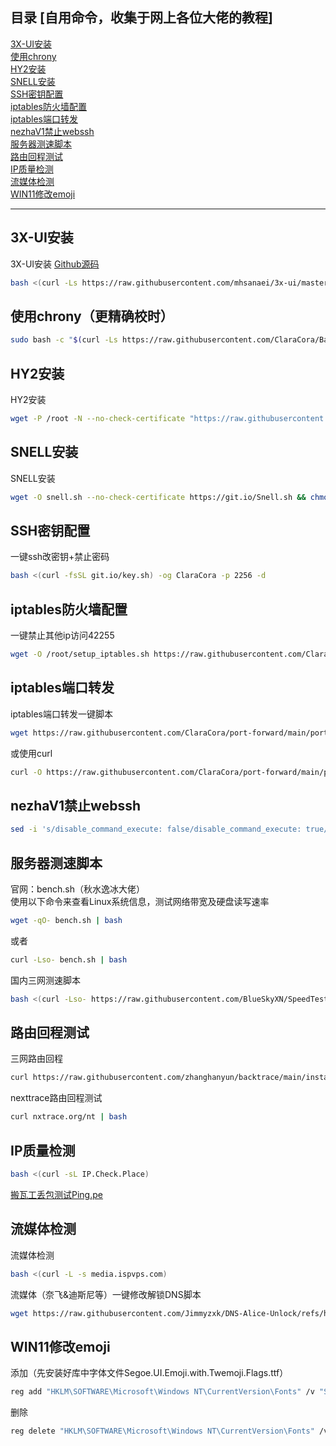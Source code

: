 ## 目录 [自用命令，收集于网上各位大佬的教程]

[3X-UI安装](#3X-UI安装)</br>
[使用chrony](#使用chrony)</br>
[HY2安装](#HY2安装)</br>
[SNELL安装](#SNELL安装)</br>
[SSH密钥配置](#SSH密钥配置)</br>
[iptables防火墙配置](#iptables防火墙配置)</br>
[iptables端口转发](#iptables端口转发)</br>
[nezhaV1禁止webssh](#nezhaV1禁止webssh)</br>
[服务器测速脚本](#服务器测速脚本)</br>
[路由回程测试](#路由回程测试)</br>
[IP质量检测](#IP质量检测)</br>
[流媒体检测](#流媒体检测)</br>
[WIN11修改emoji](#WIN11修改emoji)</br>

---

## 3X-UI安装<a name="3X-UI安装"></a>
3X-UI安装 <a href="https://github.com/MHSanaei/3x-ui">Github源码</a>
```bash
bash <(curl -Ls https://raw.githubusercontent.com/mhsanaei/3x-ui/master/install.sh)
```


## 使用chrony（更精确校时）<a name="使用chrony"></a>
```bash
sudo bash -c "$(curl -Ls https://raw.githubusercontent.com/ClaraCora/Backup/refs/heads/main/chrony-setup.sh)"
```


## HY2安装<a name="HY2安装"></a>
HY2安装 
```bash
wget -P /root -N --no-check-certificate "https://raw.githubusercontent.com/mack-a/v2ray-agent/master/install.sh" && chmod 700 /root/install.sh && /root/install.sh
```

## SNELL安装<a name="SNELL安装"></a>
SNELL安装
```bash
wget -O snell.sh --no-check-certificate https://git.io/Snell.sh && chmod +x snell.sh && ./snell.sh
```

## SSH密钥配置<a name="SSH密钥配置"></a>
一键ssh改密钥+禁止密码
```bash
bash <(curl -fsSL git.io/key.sh) -og ClaraCora -p 2256 -d
```

## iptables防火墙配置<a name="iptables防火墙配置"></a>
一键禁止其他ip访问42255
```bash
wget -O /root/setup_iptables.sh https://raw.githubusercontent.com/ClaraCora/Backup/refs/heads/main/setup_iptables.sh && chmod +x /root/setup_iptables.sh && /root/setup_iptables.sh
```

## iptables端口转发<a name="iptables端口转发"></a>
iptables端口转发一键脚本
```bash
wget https://raw.githubusercontent.com/ClaraCora/port-forward/main/port-forward.sh && chmod +x port-forward.sh && sudo ./port-forward.sh
```
或使用curl
```bash
curl -O https://raw.githubusercontent.com/ClaraCora/port-forward/main/port-forward.sh && chmod +x port-forward.sh && sudo ./port-forward.sh
```

## nezhaV1禁止webssh<a name="nezhaV1禁止webssh"></a>
```bash
sed -i 's/disable_command_execute: false/disable_command_execute: true/' /opt/nezha/agent/config.yml && systemctl restart nezha-agent
```

## 服务器测速脚本<a name="服务器测速脚本"></a>
官网：bench.sh（秋水逸冰大佬）  
使用以下命令来查看Linux系统信息，测试网络带宽及硬盘读写速率
```bash
wget -qO- bench.sh | bash
```
或者
```bash
curl -Lso- bench.sh | bash
```

国内三网测速脚本
```bash
bash <(curl -Lso- https://raw.githubusercontent.com/BlueSkyXN/SpeedTestCN/main/superspeed.sh)
```

## 路由回程测试<a name="路由回程测试"></a>
三网路由回程
```bash
curl https://raw.githubusercontent.com/zhanghanyun/backtrace/main/install.sh -sSf | sh
```

nexttrace路由回程测试
```bash
curl nxtrace.org/nt | bash
```

## IP质量检测<a name="IP质量检测"></a>
```bash
bash <(curl -sL IP.Check.Place)
```

<a href="http://Ping.pe">搬瓦工丢包测试Ping.pe</a>

## 流媒体检测<a name="流媒体检测"></a>
流媒体检测
```bash
bash <(curl -L -s media.ispvps.com)
```

流媒体（奈飞&迪斯尼等）一键修改解锁DNS脚本
```bash
wget https://raw.githubusercontent.com/Jimmyzxk/DNS-Alice-Unlock/refs/heads/main/dns-unlock.sh && bash dns-unlock.sh
```

## WIN11修改emoji<a name="WIN11修改emoji"></a>
添加（先安装好库中字体文件Segoe.UI.Emoji.with.Twemoji.Flags.ttf）
```bash
reg add "HKLM\SOFTWARE\Microsoft\Windows NT\CurrentVersion\Fonts" /v "Segoe UI Emoji (TrueType)" /d "Segoe.UI.Emoji.with.Twemoji.Flags.ttf" /f
```

删除
```bash
reg delete "HKLM\SOFTWARE\Microsoft\Windows NT\CurrentVersion\Fonts" /v "Segoe UI Emoji (TrueType)" /f
```

